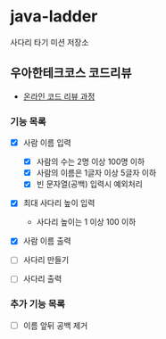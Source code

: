 # java-ladder

사다리 타기 미션 저장소

## 우아한테크코스 코드리뷰

- [온라인 코드 리뷰 과정](https://github.com/woowacourse/woowacourse-docs/blob/master/maincourse/README.md)

### 기능 목록

- [x] 사람 이름 입력
    - [x] 사람의 수는 2명 이상 100명 이하
    - [x] 사람의 이름은 1글자 이상 5글자 이하
    - [x] 빈 문자열(공백) 입력시 예외처리

- [x] 최대 사다리 높이 입력
    - 사다리 높이는 1 이상 100 이하

- [x] 사람 이름 출력
- [ ] 사다리 만들기
- [ ] 사다리 출력

### 추가 기능 목록

- [ ] 이름 앞뒤 공백 제거

